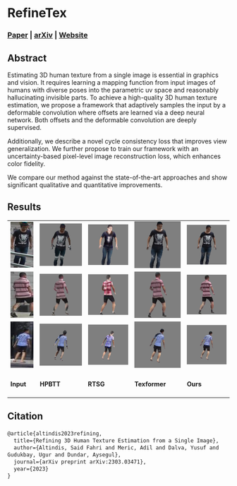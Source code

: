 # RefineTex

### [Paper](https://arxiv.org/pdf/2303.03471.pdf) | [arXiv](https://arxiv.org/abs/2303.03471) | [Website](https://www.cs.bilkent.edu.tr/~adundar/projects/RefineTex/)


## Abstract

Estimating 3D human texture from a single image is essential in graphics and vision. It requires learning a mapping function from input images of humans with diverse poses into the parametric uv space and reasonably hallucinating invisible parts. To achieve a high-quality 3D human texture estimation, we propose a framework that adaptively samples the input by a deformable convolution where offsets are learned via a deep neural network. Both offsets and the deformable convolution are deeply supervised.

Additionally, we describe a novel cycle consistency loss that improves view generalization. We further propose to train our framework with an uncertainty-based pixel-level image reconstruction loss, which enhances color fidelity.

We compare our method against the state-of-the-art approaches and show significant qualitative and quantitative improvements.

## Results
<table>
    <tr>
        <td><img src="./sample_results/input/0176_c2s1_032301_02.png"\></td>
        <td><img src="./sample_results/hpbtt/0176_c2s1_032301_02.gif"\></td>
        <td><img src="./sample_results/rstg/0176_c2s1_032301_02.gif" \></td>
        <td><img src="./sample_results/texformer/0176_c2s1_032301_02.gif"\></td>
        <td><img src="./sample_results/ours/0176_c2s1_032301_02.gif"\></td>
    </tr>
    <tr>
        <td><img src="./sample_results/input/0135_c3s1_022426_01.png"\></td>
        <td><img src="./sample_results/hpbtt/0135_c3s1_022426_01.gif"\></td>
        <td><img src="./sample_results/rstg/0135_c3s1_022426_01.gif"\></td>
        <td><img src="./sample_results/texformer/0135_c3s1_022426_01.gif"\></td>
        <td><img src="./sample_results/ours/0135_c3s1_022426_01.gif"\></td>
    </tr>
    <tr>
        <td><img src="./sample_results/input/0121_c6s2_079518_05.png"\></td>
        <td><img src="./sample_results/hpbtt/0121_c6s2_079518_05.gif"\></td>
        <td><img src="./sample_results/rstg/0121_c6s2_079518_05.gif"\></td>
        <td><img src="./sample_results/texformer/0121_c6s2_079518_05.gif"\></td>
        <td><img src="./sample_results/ours/0121_c6s2_079518_05.gif"\></td>
    </tr>
    <tr>
        <td><h4>Input</h4></td>
        <td><h4>HPBTT</h4></td>
        <td><h4>RTSG</h4></td>
        <td><h4>Texformer</h4></td>
        <td><h4>Ours</h4></td>
    </tr>
</table>

## Citation

```
@article{altindis2023refining,
  title={Refining 3D Human Texture Estimation from a Single Image},
  author={Altindis, Said Fahri and Meric, Adil and Dalva, Yusuf and Gudukbay, Ugur and Dundar, Aysegul},
  journal={arXiv preprint arXiv:2303.03471},
  year={2023}
}
```
